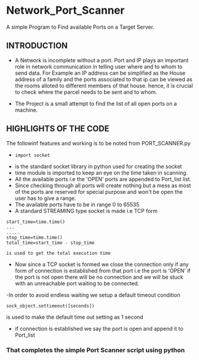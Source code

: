 # Network_Port_Scanner
A simple Program to Find available Ports on a Target Server.

## INTRODUCTION

- A Network is incomplete without a port. Port and IP plays an important role in network communication in telling user where and to whom to send data.
For Example an IP address can be simplified as the House address of a family and the ports associated to that ip can be viewed as the rooms alloted to different members of that house. hence, it is crucial to check where the parcel needs to be sent and to whom.

- The Project is a small attempt to find the list of all open ports on a machine. 

## HIGHLIGHTS OF THE CODE
The followinf features and working is to be noted from PORT_SCANNER.py
- ```
  import socket
  ```
- is the standard socket library in python used for creating the socket
- time module is imported to keep an eye on the time taken in scanning.
- All  the available ports i.e the 'OPEN' ports are appended to Port_list list.
- Since checking through all ports will create nothing but a mess as most of the ports are reserved for special purpose and won't be open the user has to give a range.
- The available ports have to be in range 0 to 65535
- A standard STREAMING type socket is made i.e TCP form
```
start_time=time.time()
...
.....
stop_time=time.time()
total_time=start_time - stop_time

is used to get the total execution time

```

- Now since a TCP socket is formed we close the connection only if any form of connection is established from that port i.e the port is 'OPEN'
 if the port is not open there will be no connection and we will be stuck with an unreachable port waiting to be connected.
 
 -In order to avoid endless waiting we setup a default timeout condition
 ```
 sock_object.settimeout([seconds])
 
 ```
 is used to make the default time out setting as 1 second
 - if connection is established we say the port is open and append it to Port_list
 
 ### That completes the simple Port Scanner script using python 
